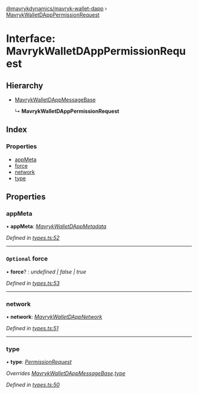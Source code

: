 [@mavrykdynamics/mavryk-wallet-dapp](../README.md) › [MavrykWalletDAppPermissionRequest](mavrykwalletdapppermissionrequest.md)

# Interface: MavrykWalletDAppPermissionRequest

## Hierarchy

* [MavrykWalletDAppMessageBase](mavrykwalletdappmessagebase.md)

  ↳ **MavrykWalletDAppPermissionRequest**

## Index

### Properties

* [appMeta](mavrykwalletdapppermissionrequest.md#appmeta)
* [force](mavrykwalletdapppermissionrequest.md#optional-force)
* [network](mavrykwalletdapppermissionrequest.md#network)
* [type](mavrykwalletdapppermissionrequest.md#type)

## Properties

###  appMeta

• **appMeta**: *[MavrykWalletDAppMetadata](mavrykwalletdappmetadata.md)*

*Defined in [types.ts:52](https://github.com/mavryk-network/mavryk-wallet-dapp/blob/7884173/src/types.ts#L52)*

___

### `Optional` force

• **force**? : *undefined | false | true*

*Defined in [types.ts:53](https://github.com/mavryk-network/mavryk-wallet-dapp/blob/7884173/src/types.ts#L53)*

___

###  network

• **network**: *[MavrykWalletDAppNetwork](../README.md#mavrykwalletdappnetwork)*

*Defined in [types.ts:51](https://github.com/mavryk-network/mavryk-wallet-dapp/blob/7884173/src/types.ts#L51)*

___

###  type

• **type**: *[PermissionRequest](../enums/mavrykwalletdappmessagetype.md#permissionrequest)*

*Overrides [MavrykWalletDAppMessageBase](mavrykwalletdappmessagebase.md).[type](mavrykwalletdappmessagebase.md#type)*

*Defined in [types.ts:50](https://github.com/mavryk-network/mavryk-wallet-dapp/blob/7884173/src/types.ts#L50)*
